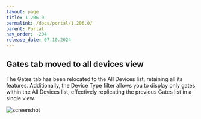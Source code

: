 ```yaml
---
layout: page
title: 1.206.0
permalink: /docs/portal/1.206.0/
parent: Portal
nav_order: -204
release_date: 07.10.2024
---
```


## Gates tab moved to all devices view
The Gates tab has been relocated to the All Devices list, retaining all its features. Additionally, the Device Type filter allows you to display only gates within the All Devices list, effectively replicating the previous Gates list in a single view.

![screenshot](/tedee-release-notes/docs/portal/assets/1.206.0_gates_moved_to_devices_all.png)

